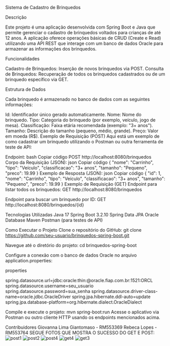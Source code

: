 Sistema de Cadastro de Brinquedos

Descrição

Este projeto é uma aplicação desenvolvida com Spring Boot e Java que permite gerenciar o cadastro de brinquedos voltados para crianças de até 12 anos. A aplicação oferece operações básicas de CRUD (Create e Read) utilizando uma API REST que interage com um banco de dados Oracle para armazenar as informações dos brinquedos.

Funcionalidades

Cadastro de Brinquedos: Inserção de novos brinquedos via POST.
Consulta de Brinquedos: Recuperação de todos os brinquedos cadastrados ou de um brinquedo específico via GET.

Estrutura de Dados

Cada brinquedo é armazenado no banco de dados com as seguintes informações:

Id: Identificador único gerado automaticamente.
Nome: Nome do brinquedo.
Tipo: Categoria do brinquedo (por exemplo, veículo, jogo de mesa).
Classificação: Faixa etária recomendada (exemplo: "3+ anos").
Tamanho: Descrição do tamanho (pequeno, médio, grande).
Preço: Valor em moeda (R$).
Exemplo de Requisição (POST)
Aqui está um exemplo de como cadastrar um brinquedo utilizando o Postman ou outra ferramenta de teste de API:

Endpoint:
bash
Copiar código
POST http://localhost:8080/brinquedos
Corpo da Requisição (JSON):
json
Copiar código
{
    "nome": "Carrinho",
    "tipo": "Veículo",
    "classificacao": "3+ anos",
    "tamanho": "Pequeno",
    "preco": 19.99
}
Exemplo de Resposta (JSON):
json
Copiar código
{
    "id": 1,
    "nome": "Carrinho",
    "tipo": "Veículo",
    "classificacao": "3+ anos",
    "tamanho": "Pequeno",
    "preco": 19.99
}
Exemplo de Requisição (GET)
Endpoint para listar todos os brinquedos:
GET http://localhost:8080/brinquedos

Endpoint para buscar um brinquedo por ID:
GET http://localhost:8080/brinquedos/{id}

Tecnologias Utilizadas
Java 17
Spring Boot 3.2.10
Spring Data JPA
Oracle Database
Maven
Postman (para testes de API)

Como Executar o Projeto
Clone o repositório do GitHub:
git clone https://github.com/seu-usuario/brinquedos-spring-boot.git

Navegue até o diretório do projeto:
cd brinquedos-spring-boot

Configure a conexão com o banco de dados Oracle no arquivo application.properties:

properties

spring.datasource.url=jdbc:oracle:thin:@oracle.fiap.com.br:1521:ORCL
spring.datasource.username=seu_usuario
spring.datasource.password=sua_senha
spring.datasource.driver-class-name=oracle.jdbc.OracleDriver
spring.jpa.hibernate.ddl-auto=update
spring.jpa.database-platform=org.hibernate.dialect.OracleDialect

Compile e execute o projeto:
mvn spring-boot:run
Acesse o aplicativo via Postman ou outro cliente HTTP usando os endpoints mencionados acima.

Contribuidores
Giovanna Lima Giantomaso - RM553369
Rebeca Lopes - RM553764
SEGUE FOTOS QUE MOSTRA O SUCESSO DO GET E POST:
![post1](https://github.com/user-attachments/assets/a506bba0-c1e1-494b-bc62-4531bcf435b6)
![post2](https://github.com/user-attachments/assets/b7ef56f8-b1f7-40bd-92f1-1d8541cd1fdd)
![post4](https://github.com/user-attachments/assets/fba38043-d943-4942-aab8-e813433ade38)
![get4](https://github.com/user-attachments/assets/1ab026c9-b632-4476-b0a8-db0939ec6087)
![get3](https://github.com/user-attachments/assets/ffc10f3e-4104-4b30-9f82-5b34a09f83f9)






